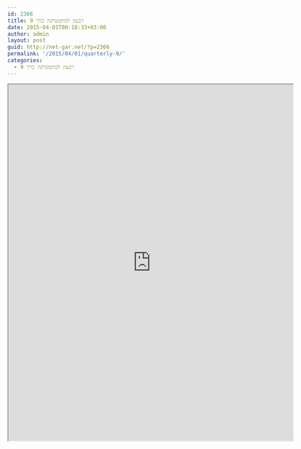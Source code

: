 ```yaml
---
id: 2366
title: רבעון למתמטיקה כרך 9
date: 2015-04-01T00:18:33+03:00
author: admin
layout: post
guid: http://net-gar.net/?p=2366
permalink: '/2015/04/01/quarterly-9/'
categories:
  - רבעון למתמטיקה כרך 9
---
```

<p><iframe src="https://docs.google.com/file/d/0B-_8w6IKpNuUV1pkVU5BQmpPMk0/preview" width="640" height="800"></iframe></p>